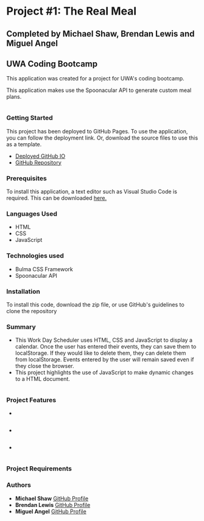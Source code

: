 # Project #1: The Real Meal

## Completed by Michael Shaw, Brendan Lewis and Miguel Angel
## UWA Coding Bootcamp

This application was created for a project for UWA's coding bootcamp.

This application makes use the Spoonacular API to generate custom meal plans.

![]()

### Getting Started

This project has been deployed to GitHub Pages. To use the application, you can follow the deployment link. Or, download the source files to use this as a template.

* [Deployed GitHub IO](https://michaelshxw.github.io/The-Real-Meal-App/)
* [GitHub Repository](https://github.com/michaelshxw/The-Real-Meal-App)

### Prerequisites
To install this application, a text editor such as Visual Studio Code is required. This can be downloaded [here.](https://code.visualstudio.com/download)

### Languages Used
* HTML 
* CSS
* JavaScript

### Technologies used
* Bulma CSS Framework
* Spoonacular API

### Installation
To install this code, download the zip file, or use GitHub's guidelines to clone the repository

### Summary
* This Work Day Scheduler uses HTML, CSS and JavaScript to display a calendar. Once the user has entered their events, they can save them to localStorage. If they would like to delete them, they can delete them from localStorage. Events entered by the user will remain saved even if they close the browser.
* This project highlights the use of JavaScript to make dynamic changes to a HTML document.

![]()

### Project Features
* 

![]()

* 

![]()

* 

![]()

    
### Project Requirements 

### Authors
* **Michael Shaw** [GitHub Profile](https://github.com/michaelshxw)
* **Brendan Lewis** [GitHub Profile](https://github.com/operationBrass)
* **Miguel Angel** [GitHub Profile](https://github.com/miguel-thethird)
